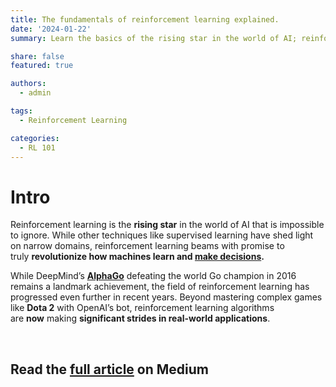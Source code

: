 ```yaml
---
title: The fundamentals of reinforcement learning explained.
date: '2024-01-22'
summary: Learn the basics of the rising star in the world of AI; reinforcement learning.

share: false
featured: true

authors:
  - admin

tags:
  - Reinforcement Learning

categories:
  - RL 101
---
```


# Intro

Reinforcement learning is the **rising star** in the world of AI that is impossible to ignore. While other techniques like supervised learning have shed light on narrow domains, reinforcement learning beams with promise to truly **revolutionize how machines learn and [make decisions](https://medium.com/@mohamedyosef101/markov-decision-processes-given-a-model-of-the-world-761fc4147cbf).**

While DeepMind’s **[AlphaGo](https://youtu.be/WXuK6gekU1Y?si=0MSwFFFaEawDc6dY)** defeating the world Go champion in 2016 remains a landmark achievement, the field of reinforcement learning has progressed even further in recent years. Beyond mastering complex games like **Dota 2** with OpenAI’s bot, reinforcement learning algorithms are **now** making **significant strides in real-world applications**.


<div><br></div>

## Read the [full article](https://medium.com/@mohamedyosef101/the-fundamentals-of-reinforcement-learning-explained-f42de0053fc7) on Medium
